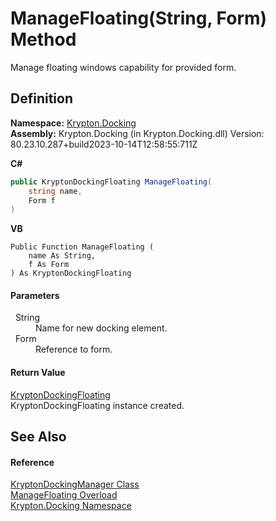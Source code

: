 # ManageFloating(String, Form) Method


Manage floating windows capability for provided form.



## Definition
**Namespace:** <a href="98399376-cf41-9454-4b4d-4fab2ca20bc7.md">Krypton.Docking</a>  
**Assembly:** Krypton.Docking (in Krypton.Docking.dll) Version: 80.23.10.287+build2023-10-14T12:58:55:711Z

**C#**
``` C#
public KryptonDockingFloating ManageFloating(
	string name,
	Form f
)
```
**VB**
``` VB
Public Function ManageFloating ( 
	name As String,
	f As Form
) As KryptonDockingFloating
```



#### Parameters
<dl><dt>  String</dt><dd>Name for new docking element.</dd><dt>  Form</dt><dd>Reference to form.</dd></dl>

#### Return Value
<a href="e3b84e4f-a366-4727-950a-50d4677bc780.md">KryptonDockingFloating</a>  
KryptonDockingFloating instance created.

## See Also


#### Reference
<a href="6c9c237d-95cb-a4ce-72c6-cd7684d3287e.md">KryptonDockingManager Class</a>  
<a href="3b0780d6-9530-a97a-8203-e5beca489987.md">ManageFloating Overload</a>  
<a href="98399376-cf41-9454-4b4d-4fab2ca20bc7.md">Krypton.Docking Namespace</a>  
